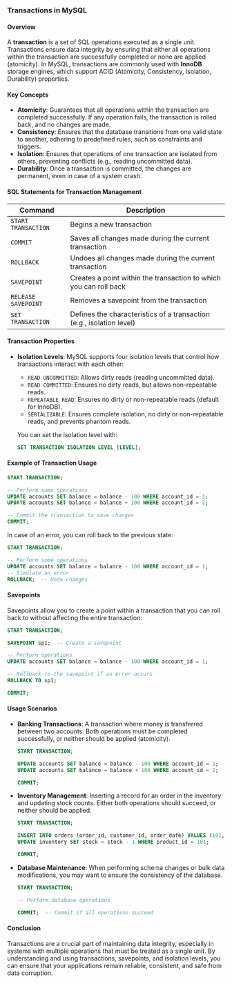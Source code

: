### Transactions in MySQL

#### Overview

A **transaction** is a set of SQL operations executed as a single unit. Transactions ensure data integrity by ensuring that either all operations within the transaction are successfully completed or none are applied (atomicity). In MySQL, transactions are commonly used with **InnoDB** storage engines, which support ACID (Atomicity, Consistency, Isolation, Durability) properties.

#### Key Concepts

* **Atomicity**: Guarantees that all operations within the transaction are completed successfully. If any operation fails, the transaction is rolled back, and no changes are made.
* **Consistency**: Ensures that the database transitions from one valid state to another, adhering to predefined rules, such as constraints and triggers.
* **Isolation**: Ensures that operations of one transaction are isolated from others, preventing conflicts (e.g., reading uncommitted data).
* **Durability**: Once a transaction is committed, the changes are permanent, even in case of a system crash.

#### SQL Statements for Transaction Management

| Command             | Description                                                          |
| ------------------- | -------------------------------------------------------------------- |
| `START TRANSACTION` | Begins a new transaction                                             |
| `COMMIT`            | Saves all changes made during the current transaction                |
| `ROLLBACK`          | Undoes all changes made during the current transaction               |
| `SAVEPOINT`         | Creates a point within the transaction to which you can roll back    |
| `RELEASE SAVEPOINT` | Removes a savepoint from the transaction                             |
| `SET TRANSACTION`   | Defines the characteristics of a transaction (e.g., isolation level) |

#### Transaction Properties

* **Isolation Levels**: MySQL supports four isolation levels that control how transactions interact with each other:

  * `READ UNCOMMITTED`: Allows dirty reads (reading uncommitted data).
  * `READ COMMITTED`: Ensures no dirty reads, but allows non-repeatable reads.
  * `REPEATABLE READ`: Ensures no dirty or non-repeatable reads (default for InnoDB).
  * `SERIALIZABLE`: Ensures complete isolation, no dirty or non-repeatable reads, and prevents phantom reads.

  You can set the isolation level with:

  ```sql
  SET TRANSACTION ISOLATION LEVEL [LEVEL];
  ```

#### Example of Transaction Usage

```sql
START TRANSACTION;

-- Perform some operations
UPDATE accounts SET balance = balance - 100 WHERE account_id = 1;
UPDATE accounts SET balance = balance + 100 WHERE account_id = 2;

-- Commit the transaction to save changes
COMMIT;
```

In case of an error, you can roll back to the previous state:

```sql
START TRANSACTION;

-- Perform some operations
UPDATE accounts SET balance = balance - 100 WHERE account_id = 1;
-- Simulate an error
ROLLBACK;  -- Undo changes
```

#### Savepoints

Savepoints allow you to create a point within a transaction that you can roll back to without affecting the entire transaction:

```sql
START TRANSACTION;

SAVEPOINT sp1;  -- Create a savepoint

-- Perform operations
UPDATE accounts SET balance = balance - 100 WHERE account_id = 1;

-- Rollback to the savepoint if an error occurs
ROLLBACK TO sp1;

COMMIT;
```

#### Usage Scenarios

* **Banking Transactions**: A transaction where money is transferred between two accounts. Both operations must be completed successfully, or neither should be applied (atomicity).

  ```sql
  START TRANSACTION;

  UPDATE accounts SET balance = balance - 100 WHERE account_id = 1;
  UPDATE accounts SET balance = balance + 100 WHERE account_id = 2;

  COMMIT;
  ```

* **Inventory Management**: Inserting a record for an order in the inventory and updating stock counts. Either both operations should succeed, or neither should be applied.

  ```sql
  START TRANSACTION;

  INSERT INTO orders (order_id, customer_id, order_date) VALUES (101, 1, NOW());
  UPDATE inventory SET stock = stock - 1 WHERE product_id = 101;

  COMMIT;
  ```

* **Database Maintenance**: When performing schema changes or bulk data modifications, you may want to ensure the consistency of the database.

  ```sql
  START TRANSACTION;

  -- Perform database operations

  COMMIT;  -- Commit if all operations succeed
  ```

#### Conclusion

Transactions are a crucial part of maintaining data integrity, especially in systems with multiple operations that must be treated as a single unit. By understanding and using transactions, savepoints, and isolation levels, you can ensure that your applications remain reliable, consistent, and safe from data corruption.
